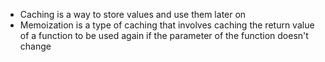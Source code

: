 - Caching is a way to store values and use them later on
- Memoization is a type of caching that involves caching the return value of a function to be used again if the parameter of the function doesn't change
